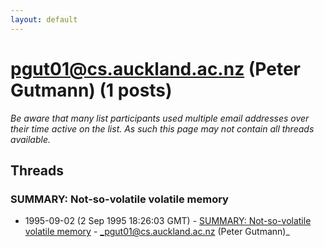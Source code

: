 ```yaml
---
layout: default
---
```


# pgut01@cs.auckland.ac.nz (Peter Gutmann) (1 posts)

_Be aware that many list participants used multiple email addresses over their time active on the list. As such this page may not contain all threads available._

## Threads

### SUMMARY: Not-so-volatile volatile memory
+ 1995-09-02 (2 Sep 1995 18:26:03 GMT) - [SUMMARY: Not-so-volatile volatile memory](/archive/1995/09/155592fd57b22baab30ce1c02821008239705502fc1771ff88c788d2d6268c1f) - _pgut01@cs.auckland.ac.nz (Peter Gutmann)_

